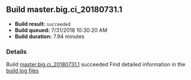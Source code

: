 ## Build master.big.ci_20180731.1
- **Build result:** `succeeded`
- **Build queued:** 7/31/2018 10:30:20 AM
- **Build duration:** 7.94 minutes
### Details
Build [master.big.ci_20180731.1](https://winappstudio.visualstudio.com/web/build.aspx?pcguid=a4ef43be-68ce-4195-a619-079b4d9834c2&builduri=vstfs%3a%2f%2f%2fBuild%2fBuild%2f26077) succeeded
Find detailed information in the [build log files](https://uwpctdiags.blob.core.windows.net/buildlogs/master.big.ci_20180731.1_logs.zip)
